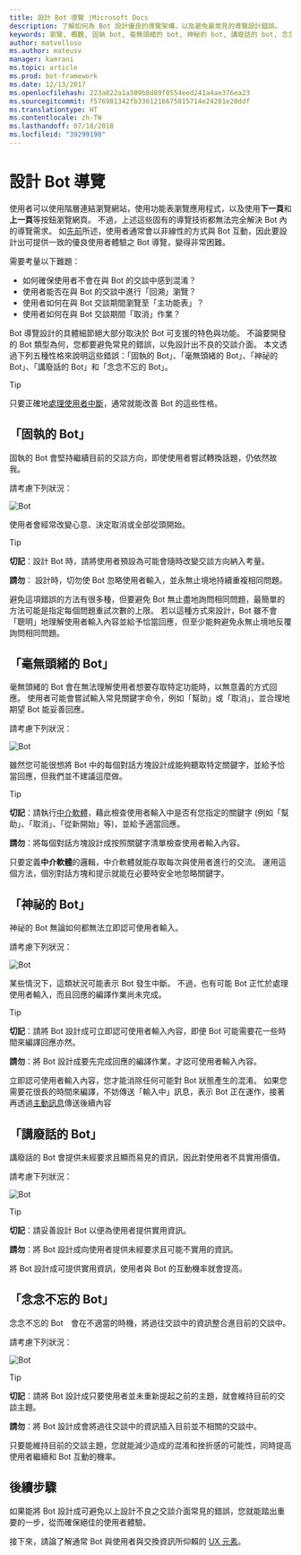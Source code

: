 ```yaml
---
title: 設計 Bot 導覽 |Microsoft Docs
description: 了解如何為 Bot 設計優良的導覽架構，以及避免最常見的導覽設計錯誤。
keywords: 瀏覽, 概觀, 固執 bot, 毫無頭緒的 bot, 神秘的 bot, 講廢話的 bot, 念念不忘的 bot
author: matvelloso
ms.author: mateusv
manager: kamrani
ms.topic: article
ms.prod: bot-framework
ms.date: 12/13/2017
ms.openlocfilehash: 223a822a1a309b8d89f0554eed241a4ae376ea23
ms.sourcegitcommit: f576981342fb3361216675815714e24281e20ddf
ms.translationtype: HT
ms.contentlocale: zh-TW
ms.lasthandoff: 07/18/2018
ms.locfileid: "39299190"
---
```

# <a name="design-bot-navigation"></a>設計 Bot 導覽

使用者可以使用階層連結瀏覽網站，使用功能表瀏覽應用程式，以及使用**下一頁**和**上一頁**等按鈕瀏覽網頁。 不過，上述這些固有的導覽技術都無法完全解決 Bot 內的導覽需求。 如[先前](~/bot-service-design-conversation-flow.md#handle-interruptions)所述，使用者通常會以非線性的方式與 Bot 互動，因此要設計出可提供一致的優良使用者體驗之 Bot 導覽，變得非常困難。 

需要考量以下難題：

- 如何確保使用者不會在與 Bot 的交談中感到混淆？ 
- 使用者能否在與 Bot 的交談中進行「回溯」瀏覽？ 
- 使用者如何在與 Bot 交談期間瀏覽至「主功能表」？ 
- 使用者如何在與 Bot 交談期間「取消」作業？ 

Bot 導覽設計的具體細節絕大部分取決於 Bot 可支援的特色與功能。 不論要開發的 Bot 類型為何，您都要避免常見的錯誤，以免設計出不良的交談介面。 本文透過下列五種性格來說明這些錯誤：「固執的 Bot」、「毫無頭緒的 Bot」、「神祕的 Bot」、「講廢話的 Bot」和「念念不忘的 Bot」。 

> [!TIP]
> 只要正確地[處理使用者中斷](v4sdk/bot-builder-howto-handle-user-interrupt.md)，通常就能改善 Bot 的這些性格。

## <a name="the-stubborn-bot"></a>「固執的 Bot」

固執的 Bot 會堅持繼續目前的交談方向，即使使用者嘗試轉換話題，仍依然故我。 

請考慮下列狀況： 

![Bot](~/media/bot-service-design-navigation/stubborn-bot-new.png)

使用者會經常改變心意、決定取消或全部從頭開始。 

> [!TIP]
> <b>切記</b>：設計 Bot 時，請將使用者預設為可能會隨時改變交談方向納入考量。 
>
> <b>請勿</b>： 設計時，切勿使 Bot 忽略使用者輸入，並永無止境地持續重複相同問題。 

避免這項錯誤的方法有很多種，但要避免 Bot 無止盡地詢問相同問題，最簡單的方法可能是指定每個問題重試次數的上限。 若以這種方式來設計，Bot 雖不會「聰明」地理解使用者輸入內容並給予恰當回應，但至少能夠避免永無止境地反覆詢問相同問題。 

## <a name="the-clueless-bot"></a>「毫無頭緒的 Bot」

毫無頭緒的 Bot 會在無法理解使用者想要存取特定功能時，以無意義的方式回應。 使用者可能會嘗試輸入常見關鍵字命令，例如「幫助」或「取消」，並合理地期望 Bot 能妥善回應。

請考慮下列狀況： 

![Bot](~/media/bot-service-design-navigation/clueless-bot.png)

雖然您可能很想將 Bot 中的每個對話方塊設計成能夠聽取特定關鍵字，並給予恰當回應，但我們並不建議這麼做。 

> [!TIP]
> <b>切記</b>：請執行[中介軟體](v4sdk/bot-builder-create-middleware.md)，藉此檢查使用者輸入中是否有您指定的關鍵字 (例如「幫助」、「取消」、「從新開始」等)，並給予適當回應。 
> 
> <b>請勿</b>：將每個對話方塊設計成按照關鍵字清單檢查使用者輸入內容。 

只要定義**中介軟體**的邏輯，中介軟體就能存取每次與使用者進行的交流。 運用這個方法，個別對話方塊和提示就能在必要時安全地忽略關鍵字。

## <a name="the-mysterious-bot"></a>「神祕的 Bot」

神祕的 Bot 無論如何都無法立即認可使用者輸入。 

請考慮下列狀況： 

![Bot](~/media/bot-service-design-navigation/mysterious-bot.png)

某些情況下，這類狀況可能表示 Bot 發生中斷。 不過，也有可能 Bot 正忙於處理使用者輸入，而且回應的編譯作業尚未完成。 

> [!TIP]
> <b>切記</b>：請將 Bot 設計成可立即認可使用者輸入內容，即便 Bot 可能需要花一些時間來編譯回應亦然。 
> 
> <b>請勿</b>：將 Bot 設計成要先完成回應的編譯作業，才認可使用者輸入內容。

立即認可使用者輸入內容，您才能消除任何可能對 Bot 狀態產生的混淆。 如果您需要花很長的時間來編譯，不妨傳送「輸入中」訊息，表示 Bot 正在運作，接著再透過[主動訊息](v4sdk/bot-builder-howto-proactive-message.md)傳送後續內容

## <a name="the-captain-obvious-bot"></a>「講廢話的 Bot」

講廢話的 Bot 會提供未經要求且顯而易見的資訊，因此對使用者不具實用價值。 

請考慮下列狀況：

![Bot](~/media/bot-service-design-navigation/captainobvious-bot.png)

> [!TIP]
> <b>切記</b>：請妥善設計 Bot 以便為使用者提供實用資訊。 
> 
> <b>請勿</b>：將 Bot 設計成向使用者提供未經要求且可能不實用的資訊。

將 Bot 設計成可提供實用資訊，使用者與 Bot 的互動機率就會提高。

## <a name="the-bot-that-cant-forget"></a>「念念不忘的 Bot」

念念不忘的 Bot　會在不適當的時機，將過往交談中的資訊整合進目前的交談中。 

請考慮下列狀況：

![Bot](~/media/bot-service-design-navigation/rememberall-bot.png)

> [!TIP]
> <b>切記</b>：請將 Bot 設計成只要使用者並未重新提起之前的主題，就會維持目前的交談主題。 
> 
> <b>請勿</b>：將 Bot 設計成會將過往交談中的資訊插入目前並不相關的交談中。

只要能維持目前的交談主題，您就能減少造成的混淆和挫折感的可能性，同時提高使用者繼續和 Bot 互動的機率。

## <a name="next-steps"></a>後續步驟

如果能將 Bot 設計成可避免以上設計不良之交談介面常見的錯誤，您就能踏出重要的一步，從而確保絕佳的使用者體驗。 

接下來，請論了解通常 Bot 與使用者與交換資訊所仰賴的 [UX 元素](~/bot-service-design-user-experience.md)。 
